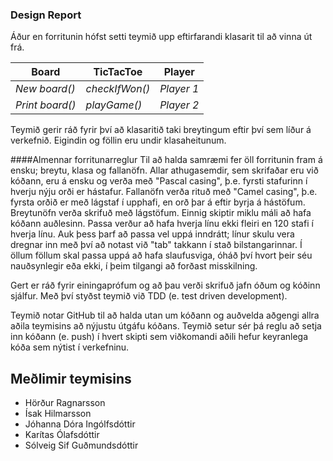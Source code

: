 ### Design Report

Áður en forritunin hófst setti teymið upp eftirfarandi klasarit til að vinna út frá.

Board                    | TicTacToe               | Player
-------------------------|-------------------------|------------
*New board()*            |*checkIfWon()*           | *Player 1*
*Print board()*          |*playGame()*             | *Player 2*

Teymið gerir ráð fyrir því að klasaritið taki breytingum eftir því sem líður á verkefnið. Eigindin og föllin eru undir klasaheitunum.

####Almennar forritunarreglur
Til að halda samræmi fer öll forritunin fram á ensku; breytu­, klasa­ og fallanöfn. Allar athugasemdir, sem skrifaðar eru við kóðann, eru á ensku og verða með "Pascal casing", þ.e. fyrsti stafurinn í hverju nýju orði er hástafur. Fallanöfn verða rituð með "Camel casing", þ.e. fyrsta orðið er með lágstaf í upphafi, en orð þar á eftir byrja á hástöfum. Breytunöfn verða skrifuð með lágstöfum.
Einnig skiptir miklu máli að hafa kóðann auðlesinn. Passa verður að hafa hverja línu ekki fleiri en 120 stafi í hverja línu. Auk þess þarf að passa vel uppá inndrátt; línur skulu vera dregnar inn með því að notast við "tab" takkann í stað bilstangarinnar. Í öllum föllum skal passa uppá að hafa slaufusviga, óháð því hvort þeir séu nauðsynlegir eða ekki, í þeim tilgangi að forðast misskilning.

Gert er ráð fyrir einingaprófum og að þau verði skrifuð jafn óðum og kóðinn sjálfur. Með því styðst teymið við TDD (e. test driven development).

Teymið notar GitHub til að halda utan um kóðann og auðvelda aðgengi allra aðila teymisins að nýjustu útgáfu kóðans. Teymið setur sér þá reglu að setja inn kóðann (e. push) í hvert skipti sem viðkomandi aðili hefur keyranlega kóða sem nýtist í verkefninu.


## Meðlimir teymisins

- Hörður Ragnarsson
- Ísak Hilmarsson
- Jóhanna Dóra Ingólfsdóttir
- Karítas Ólafsdóttir
- Sólveig Sif Guðmundsdóttir
